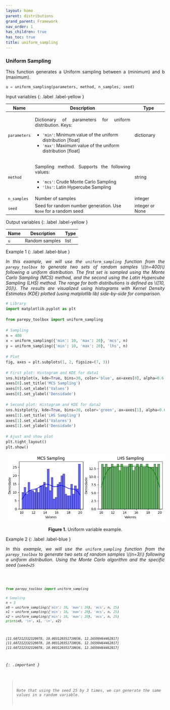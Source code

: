 ```yaml
---
layout: home
parent: distributions
grand_parent: Framework
nav_order: 1
has_children: true
has_toc: true
title: uniform_sampling
---
```


<!--Don't delete ths script-->
<script src = "https://polyfill.io/v3/polyfill.min.js?features=es6"></script>
<script id = "MathJax-script" async src="https://cdn.jsdelivr.net/npm/mathjax@3/es5/tex-mml-chtml.js"></script>
<!--Don't delete ths script-->

<h3>Uniform Sampling</h3>

<p align="justify">
    This function generates a Uniform sampling between a (minimum) and b (maximum).
</p>

```python
u = uniform_sampling(parameters, method, n_samples, seed)
```

Input variables
{: .label .label-yellow }

<table style="width:100%">
    <thead>
      <tr>
        <th>Name</th>
        <th>Description</th>
        <th>Type</th>
      </tr>
    </thead>
    <tr>
        <td><code>parameters</code></td>
        <td>
            <p align="justify">
            Dictionary of parameters for uniform distribution. Keys:
            <ul>
                <li><code>'min'</code>: Minimum value of the uniform distribution [float]</li>
                <li><code>'max'</code>: Maximum value of the uniform distribution [float]</li>
            </ul>
            </p>
        </td>
        <td>dictionary</td>
    </tr>
    <tr>
        <td><code>method</code></td>
        <td>
            <p align="justify">Sampling method. Supports the following values:
            <ul>
                <li><code>'mcs'</code>: Crude Monte Carlo Sampling</li>
                <li><code>'lhs'</code>: Latin Hypercube Sampling</li>
            </ul>
            </p>
        </td>
        <td>string</td>
    </tr>
    <tr>
        <td><code>n_samples</code></td>
        <td>Number of samples</td>
        <td>integer</td>
    </tr>
    <tr>
        <td><code>seed</code></td>
        <td>Seed for random number generation. Use <code>None</code> for a random seed</td>
        <td>integer or None</td>
    </tr>
</table>

Output variables
{: .label .label-yellow }

<table style="width:100%">
   <thead>
     <tr>
       <th>Name</th>
       <th>Description</th>
       <th>Type</th>
     </tr>
   </thead>
   <tr>
       <td><code>u</code></td>
       <td>Random samples</td>
       <td>list</td>
   </tr>
</table>

Example 1
{: .label .label-blue }

<p align="justify">
    <i>
        In this example, we will use the <code>uniform_sampling</code> function from the <code>parepy_toolbox</code> to generate two sets of random samples \((n=400)\) following a uniform distribution. The first set is sampled using the Monte Carlo Sampling (MCS) method, and the second using the Latin Hypercube Sampling (LHS) method. The range for both distributions is defined as \([10, 20]\). The results are visualized using histograms with Kernel Density Estimates (KDE) plotted (using matplotlib lib) side-by-side for comparison.
    </i>
</p>

```python
# Library
import matplotlib.pyplot as plt

from parepy_toolbox import uniform_sampling

# Sampling
n = 400
x = uniform_sampling({'min': 10, 'max': 20}, 'mcs', n)
y = uniform_sampling({'min': 10, 'max': 20}, 'lhs', n)

# Plot
fig, axes = plt.subplots(1, 2, figsize=(7, 3))

# First plot: Histogram and KDE for data1
sns.histplot(x, kde=True, bins=30, color='blue', ax=axes[0], alpha=0.6, edgecolor='black')
axes[0].set_title('MCS Sampling')
axes[0].set_xlabel('Values')
axes[0].set_ylabel('Densidade')

# Second plot: Histogram and KDE for data2
sns.histplot(y, kde=True, bins=30, color='green', ax=axes[1], alpha=0.6, edgecolor='black')
axes[1].set_title('LHS Sampling')
axes[1].set_xlabel('Valores')
axes[1].set_ylabel('Densidade')

# Ajust and show plot
plt.tight_layout()
plt.show()
```

<center>
    <img src="assets/images/uniform_sampling_figure_1.png" height="auto">
    <p align="center"><b>Figure 1.</b> Uniform variable example.</p>
</center>

Example 2
{: .label .label-blue }

<p align="justify">
    <i>
    In this example, we will use the <code>uniform_sampling</code> function from the <code>parepy_toolbox</code> to generate two sets of random samples \((n=3)\) following a uniform distribution. Using the Monte Carlo algorithm and the specific seed (<code>seed=25</code), we uniformly sampling generate 3 times and compare results.
    </i>
</p>

```python
from parepy_toolbox import uniform_sampling

# Sampling
n = 3
x0 = uniform_sampling({'min': 10, 'max': 20}, 'mcs', n, 25)
x1 = uniform_sampling({'min': 10, 'max': 20}, 'mcs', n, 25)
x2 = uniform_sampling({'min': 10, 'max': 20}, 'mcs', n, 25)
print(x0, '\n', x1, '\n', x2)
```

```bash
[11.607212332320078, 10.003120351710036, 12.16598464462817] 
[11.607212332320078, 10.003120351710036, 12.16598464462817] 
[11.607212332320078, 10.003120351710036, 12.16598464462817]
```

{: .important }
> Note that using the seed 25 by 3 times, we can generate the same values in a random variable.
